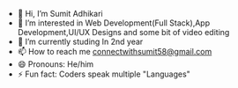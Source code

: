 - 👋 Hi, I’m Sumit Adhikari
- 👀 I’m interested in Web Development(Full Stack),App Development,UI/UX Designs and some bit of video editing
- 🌱 I’m currently studing In 2nd year
- 📫 How to reach me connectwithsumit58@gmail.com
- 😄 Pronouns: He/him
- ⚡ Fun fact: Coders speak multiple "Languages"

<!---
sumitadhikari58/sumitadhikari58 is a ✨ special ✨ repository because its `README.md` (this file) appears on your GitHub profile.
You can click the Preview link to take a look at your changes.
--->
